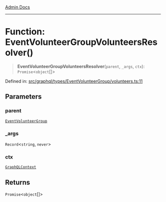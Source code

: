 [Admin Docs](/)

***

# Function: EventVolunteerGroupVolunteersResolver()

> **EventVolunteerGroupVolunteersResolver**(`parent`, `_args`, `ctx`): `Promise`\<`object`[]\>

Defined in: [src/graphql/types/EventVolunteerGroup/volunteers.ts:11](https://github.com/Sourya07/talawa-api/blob/ead7a48e0174153214ee7311f8b242ee1c1a12ca/src/graphql/types/EventVolunteerGroup/volunteers.ts#L11)

## Parameters

### parent

[`EventVolunteerGroup`](../../EventVolunteerGroup/type-aliases/EventVolunteerGroup.md)

### \_args

`Record`\<`string`, `never`\>

### ctx

[`GraphQLContext`](../../../../context/type-aliases/GraphQLContext.md)

## Returns

`Promise`\<`object`[]\>
